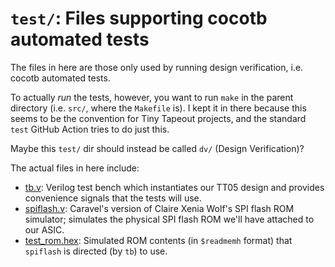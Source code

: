 # `test/`: Files supporting cocotb automated tests

The files in here are those only used by running design verification, i.e. cocotb automated tests.

To actually *run* the tests, however, you want to run `make` in the parent directory (i.e. `src/`, where the `Makefile` is). I kept it in there because this seems to be the convention for Tiny Tapeout projects, and the standard `test` GitHub Action tries to do just this.

Maybe this `test/` dir should instead be called `dv/` (Design Verification)?

The actual files in here include:
*   [tb.v](./tb.v): Verilog test bench which instantiates our TT05 design and provides convenience signals that the tests will use.
*   [spiflash.v](./spiflash.v): Caravel's version of Claire Xenia Wolf's SPI flash ROM simulator; simulates the physical SPI flash ROM we'll have attached to our ASIC.
*   [test_rom.hex](./test_rom.hex): Simulated ROM contents (in `$readmemh` format) that `spiflash` is directed (by `tb`) to use.
